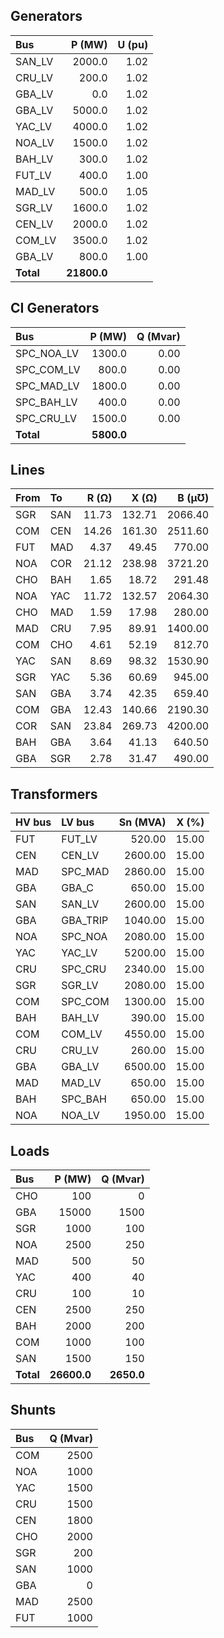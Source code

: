 
## Generators

|Bus|P (MW) | U (pu)|
|:---|---:|---:|
|SAN_LV|2000.0|1.02|
|CRU_LV|200.0|1.02|
|GBA_LV|0.0|1.02|
|GBA_LV|5000.0|1.02|
|YAC_LV|4000.0|1.02|
|NOA_LV|1500.0|1.02|
|BAH_LV|300.0|1.02|
|FUT_LV|400.0|1.00|
|MAD_LV|500.0|1.05|
|SGR_LV|1600.0|1.02|
|CEN_LV|2000.0|1.02|
|COM_LV|3500.0|1.02|
|GBA_LV|800.0|1.00|
|**Total**|**21800.0**| |

## CI Generators 

|Bus|P (MW) | Q (Mvar)|
|:---|---:|---:|
|SPC_NOA_LV|1300.0|0.00|
|SPC_COM_LV|800.0|0.00|
|SPC_MAD_LV|1800.0|0.00|
|SPC_BAH_LV|400.0|0.00|
|SPC_CRU_LV|1500.0|0.00|
|**Total**|**5800.0**| |

## Lines

|From|To  |R (Ω)  |X (Ω)  |B  (µƱ) |
|:---|:---|---:|---:|---:|
|SGR|SAN|11.73|132.71|2066.40|
|COM|CEN|14.26|161.30|2511.60|
|FUT|MAD|4.37|49.45|770.00|
|NOA|COR|21.12|238.98|3721.20|
|CHO|BAH|1.65|18.72|291.48|
|NOA|YAC|11.72|132.57|2064.30|
|CHO|MAD|1.59|17.98|280.00|
|MAD|CRU|7.95|89.91|1400.00|
|COM|CHO|4.61|52.19|812.70|
|YAC|SAN|8.69|98.32|1530.90|
|SGR|YAC|5.36|60.69|945.00|
|SAN|GBA|3.74|42.35|659.40|
|COM|GBA|12.43|140.66|2190.30|
|COR|SAN|23.84|269.73|4200.00|
|BAH|GBA|3.64|41.13|640.50|
|GBA|SGR|2.78|31.47|490.00|

## Transformers

|HV bus|LV bus  |Sn (MVA)  |X (%) |
|:---   |:---    |---:      |---:  | 
|FUT|FUT_LV|520.00|15.00|
|CEN|CEN_LV|2600.00|15.00|
|MAD|SPC_MAD|2860.00|15.00|
|GBA|GBA_C|650.00|15.00|
|SAN|SAN_LV|2600.00|15.00|
|GBA|GBA_TRIP|1040.00|15.00|
|NOA|SPC_NOA|2080.00|15.00|
|YAC|YAC_LV|5200.00|15.00|
|CRU|SPC_CRU|2340.00|15.00|
|SGR|SGR_LV|2080.00|15.00|
|COM|SPC_COM|1300.00|15.00|
|BAH|BAH_LV|390.00|15.00|
|COM|COM_LV|4550.00|15.00|
|CRU|CRU_LV|260.00|15.00|
|GBA|GBA_LV|6500.00|15.00|
|MAD|MAD_LV|650.00|15.00|
|BAH|SPC_BAH|650.00|15.00|
|NOA|NOA_LV|1950.00|15.00|

## Loads

|Bus| P (MW)  |Q (Mvar) |
|:---|---:     |---:     |
|CHO|100|0|
|GBA|15000|1500|
|SGR|1000|100|
|NOA|2500|250|
|MAD|500|50|
|YAC|400|40|
|CRU|100|10|
|CEN|2500|250|
|BAH|2000|200|
|COM|1000|100|
|SAN|1500|150|
|**Total**|**26600.0**|**2650.0**|

## Shunts

|Bus| Q (Mvar) |
|:---| ---:     |
|COM|2500|
|NOA|1000|
|YAC|1500|
|CRU|1500|
|CEN|1800|
|CHO|2000|
|SGR|200|
|SAN|1000|
|GBA|0|
|MAD|2500|
|FUT|1000|
